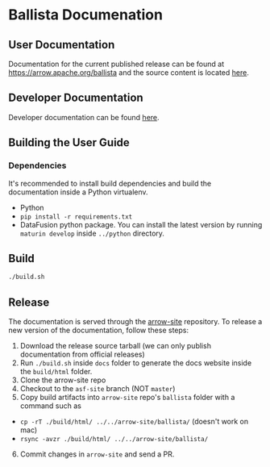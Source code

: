 <!---
  Licensed to the Apache Software Foundation (ASF) under one
  or more contributor license agreements.  See the NOTICE file
  distributed with this work for additional information
  regarding copyright ownership.  The ASF licenses this file
  to you under the Apache License, Version 2.0 (the
  "License"); you may not use this file except in compliance
  with the License.  You may obtain a copy of the License at

    http://www.apache.org/licenses/LICENSE-2.0

  Unless required by applicable law or agreed to in writing,
  software distributed under the License is distributed on an
  "AS IS" BASIS, WITHOUT WARRANTIES OR CONDITIONS OF ANY
  KIND, either express or implied.  See the License for the
  specific language governing permissions and limitations
  under the License.
-->

# Ballista Documenation

## User Documentation

Documentation for the current published release can be found at https://arrow.apache.org/ballista and the source
content is located [here](source/user-guide/introduction.md).

## Developer Documentation

Developer documentation can be found [here](developer/README.md).

## Building the User Guide

### Dependencies

It's recommended to install build dependencies and build the documentation
inside a Python virtualenv.

- Python
- `pip install -r requirements.txt`
- DataFusion python package. You can install the latest version by running `maturin develop` inside `../python` directory.

## Build

```bash
./build.sh
```

## Release

The documentation is served through the [arrow-site](https://github.com/apache/arrow-site/) repository. To release
a new version of the documentation, follow these steps:

1. Download the release source tarball (we can only publish documentation from official releases)
2. Run `./build.sh` inside `docs` folder to generate the docs website inside the `build/html` folder.
3. Clone the arrow-site repo
4. Checkout to the `asf-site` branch (NOT `master`)
5. Copy build artifacts into `arrow-site` repo's `ballista` folder with a command such as

- `cp -rT ./build/html/ ../../arrow-site/ballista/` (doesn't work on mac)
- `rsync -avzr ./build/html/ ../../arrow-site/ballista/`

6. Commit changes in `arrow-site` and send a PR.
